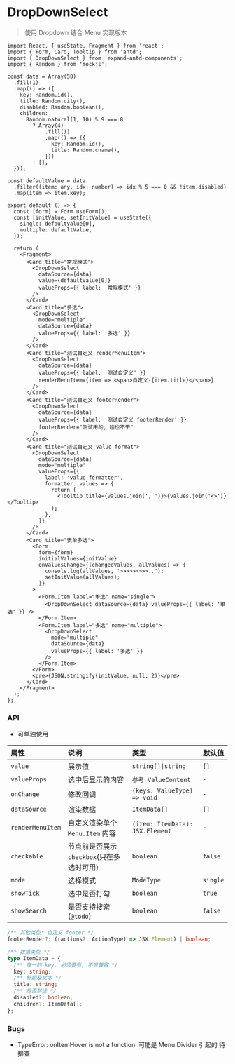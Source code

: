 # DropDownSelect

> 使用 Dropdown 结合 Menu 实现版本

```tsx
import React, { useState, Fragment } from 'react';
import { Form, Card, Tooltip } from 'antd';
import { DropDownSelect } from 'expand-antd-components';
import { Random } from 'mockjs';

const data = Array(50)
  .fill(1)
  .map(() => ({
    key: Random.id(),
    title: Random.city(),
    disabled: Random.boolean(),
    children:
      Random.natural(1, 10) % 9 === 8
        ? Array(4)
            .fill(1)
            .map(() => ({
              key: Random.id(),
              title: Random.cname(),
            }))
        : [],
  }));

const defaultValue = data
  .filter((item: any, idx: number) => idx % 5 === 0 && !item.disabled)
  .map(item => item.key);

export default () => {
  const [form] = Form.useForm();
  const [initValue, setInitValue] = useState({
    single: defaultValue[0],
    multiple: defaultValue,
  });

  return (
    <Fragment>
      <Card title="常规模式">
        <DropDownSelect
          dataSource={data}
          value={defaultValue[0]}
          valueProps={{ label: '常规模式' }}
        />
      </Card>
      <Card title="多选">
        <DropDownSelect
          mode="multiple"
          dataSource={data}
          valueProps={{ label: '多选' }}
        />
      </Card>
      <Card title="测试自定义 renderMenuItem">
        <DropDownSelect
          dataSource={data}
          valueProps={{ label: '测试自定义' }}
          renderMenuItem={item => <span>自定义-{item.title}</span>}
        />
      </Card>
      <Card title="测试自定义 footerRender">
        <DropDownSelect
          dataSource={data}
          valueProps={{ label: '测试自定义 footerRender' }}
          footerRender="测试用的, 啥也不干"
        />
      </Card>
      <Card title="测试自定义 value format">
        <DropDownSelect
          dataSource={data}
          mode="multiple"
          valueProps={{
            label: 'value formatter',
            formatter: values => {
              return (
                <Tooltip title={values.join(', ')}>{values.join('<>')}</Tooltip>
              );
            },
          }}
        />
      </Card>
      <Card title="表单多选">
        <Form
          form={form}
          initialValues={initValue}
          onValuesChange={(changedValues, allValues) => {
            console.log(allValues, '>>>>>>>>>..');
            setInitValue(allValues);
          }}
        >
          <Form.Item label="单选" name="single">
            <DropDownSelect dataSource={data} valueProps={{ label: '单选' }} />
          </Form.Item>
          <Form.Item label="多选" name="multiple">
            <DropDownSelect
              mode="multiple"
              dataSource={data}
              valueProps={{ label: '多选' }}
            />
          </Form.Item>
        </Form>
        <pre>{JSON.stringify(initValue, null, 2)}</pre>
      </Card>
    </Fragment>
  );
};
```

### API

- 可单独使用

| 属性             | 说明                                      | 类型                            | 默认值   |
| :--------------- | :---------------------------------------- | :------------------------------ | -------- |
| `value`          | 展示值                                    | `string[]\|string`              | `[]`     |
| `valueProps`     | 选中后显示的内容                          | `参考 ValueContent`             | `-`      |
| `onChange`       | 修改回调                                  | `(keys: ValueType) => void`     | `-`      |
| `dataSource`     | 渲染数据                                  | `ItemData[]`                    | `[]`     |
| `renderMenuItem` | 自定义渲染单个 `Menu.Item` 内容           | `(item: ItemData): JSX.Element` | `-`      |
| `checkable`      | 节点前是否展示 `checkbox`(只在多选时可用) | `boolean`                       | `false`  |
| `mode`           | 选择模式                                  | `ModeType`                      | `single` |
| `showTick`       | 选中是否打勾                              | `boolean`                       | `true`   |
| `showSearch`     | 是否支持搜索(`@todo`)                     | `boolean`                       | `false`  |

```ts
/** 其他类型: 自定义 footer */
footerRender?: ((actions?: ActionType) => JSX.Element) | boolean;

/** 数据类型 */
type ItemData = {
  /** 唯一的 key, 必须要有, 不做兼容 */
  key: string;
  /** 标题及文本 */
  title: string;
  /** 是否禁选 */
  disabled?: boolean;
  children?: ItemData[];
};

```

### Bugs

- TypeError: onItemHover is not a function: 可能是 Menu.Divider 引起的 待排查
